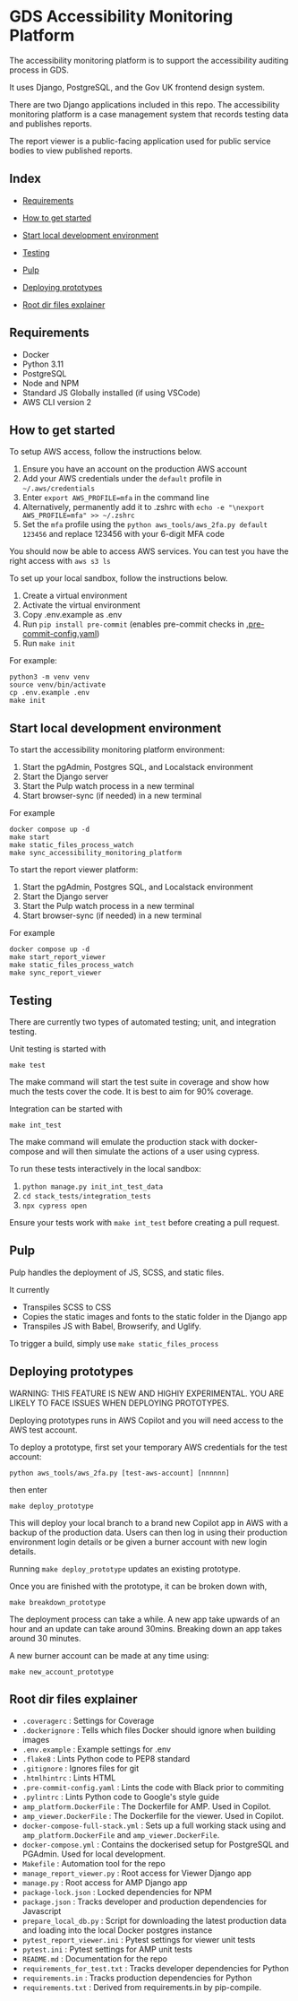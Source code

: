 # GDS Accessibility Monitoring Platform

The accessibility monitoring platform is to support the accessibility auditing process in GDS.

It uses Django, PostgreSQL, and the Gov UK frontend design system.

There are two Django applications included in this repo. The accessibility monitoring platform is a case management system that records testing data and publishes reports.

The report viewer is a public-facing application used for public service bodies to view published reports.

## Index

- [Requirements](#requirements)

- [How to get started](#how-to-get-started)

- [Start local development environment](#start-local-development-environment)

- [Testing](#testing)

- [Pulp](#pulp)

- [Deploying prototypes](#deploying-prototypes)

- [Root dir files explainer](#root-dir-files-explainer)

## Requirements

- Docker
- Python 3.11
- PostgreSQL
- Node and NPM
- Standard JS Globally installed (if using VSCode)
- AWS CLI version 2

## How to get started

To setup AWS access, follow the instructions below.

1. Ensure you have an account on the production AWS account
2. Add your AWS credentials under the `default` profile in `~/.aws/credentials`
3. Enter `export AWS_PROFILE=mfa` in the command line
4. Alternatively, permanently add it to .zshrc with `echo -e "\nexport AWS_PROFILE=mfa" >> ~/.zshrc`
5. Set the `mfa` profile using the `python aws_tools/aws_2fa.py default 123456` and replace 123456 with your 6-digit MFA code

You should now be able to access AWS services. You can test you have the right access with `aws s3 ls`

To set up your local sandbox, follow the instructions below.

1. Create a virtual environment
2. Activate the virtual environment
3. Copy .env.example as .env
4. Run `pip install pre-commit` (enables pre-commit checks in
[.pre-commit-config.yaml](https://github.com/alphagov/accessibility-monitoring-platform/blob/dev/.pre-commit-config.yaml))
5. Run `make init`

For example:

```
python3 -m venv venv
source venv/bin/activate
cp .env.example .env
make init
```

## Start local development environment

To start the accessibility monitoring platform environment:

1. Start the pgAdmin, Postgres SQL, and Localstack environment
2. Start the Django server
3. Start the Pulp watch process in a new terminal
4. Start browser-sync (if needed) in a new terminal

For example

```
docker compose up -d
make start
make static_files_process_watch
make sync_accessibility_monitoring_platform
```

To start the report viewer platform:

1. Start the pgAdmin, Postgres SQL, and Localstack environment
2. Start the Django server
3. Start the Pulp watch process in a new terminal
4. Start browser-sync (if needed) in a new terminal

For example

```
docker compose up -d
make start_report_viewer
make static_files_process_watch
make sync_report_viewer
```


## Testing

There are currently two types of automated testing; unit, and integration testing.

Unit testing is started with

```
make test
```

The make command will start the test suite in coverage and show how much the tests cover the code. It is best to aim for 90% coverage.

Integration can be started with

```
make int_test
```

The make command will emulate the production stack with docker-compose and will then simulate the actions of a user using cypress.

To run these tests interactively in the local sandbox:

1. `python manage.py init_int_test_data`
1. `cd stack_tests/integration_tests`
1. `npx cypress open`

Ensure your tests work with `make int_test` before creating a pull request.


## Pulp

Pulp handles the deployment of JS, SCSS, and static files.

It currently
- Transpiles SCSS to CSS
- Copies the static images and fonts to the static folder in the Django app
- Transpiles JS with Babel, Browserify, and Uglify.

To trigger a build, simply use `make static_files_process`

## Deploying prototypes

WARNING: THIS FEATURE IS NEW AND HIGHlY EXPERIMENTAL. YOU ARE LIKELY TO FACE ISSUES WHEN DEPLOYING PROTOTYPES.

Deploying prototypes runs in AWS Copilot and you will need access to the AWS test account.

To deploy a prototype, first set your temporary AWS credentials for the test account:

`python aws_tools/aws_2fa.py [test-aws-account] [nnnnnn]`

then enter

```
make deploy_prototype
```

This will deploy your local branch to a brand new Copilot app in AWS with a backup of the production data.
Users can then log in using their production environment login details or be given a burner account with new login details.

Running `make deploy_prototype` updates an existing prototype.

Once you are finished with the prototype, it can be broken down with,

```
make breakdown_prototype
```

The deployment process can take a while. A new app take upwards of an hour and an update can take around 30mins. Breaking down an app takes around 30 minutes.

A new burner account can be made at any time using:

```
make new_account_prototype
```

## Root dir files explainer

- `.coveragerc` : Settings for Coverage
- `.dockerignore` : Tells which files Docker should ignore when building images
- `.env.example` : Example settings for .env
- `.flake8` : Lints Python code to PEP8 standard
- `.gitignore` : Ignores files for git
- `.htmlhintrc` : Lints HTML
- `.pre-commit-config.yaml` : Lints the code with Black prior to commiting
- `.pylintrc` : Lints Python code to Google's style guide
- `amp_platform.DockerFile` : The Dockerfile for AMP. Used in Copilot.
- `amp_viewer.DockerFile` : The Dockerfile for the viewer. Used in Copilot.
- `docker-compose-full-stack.yml` : Sets up a full working stack using and `amp_platform.DockerFile` and `amp_viewer.DockerFile`.
- `docker-compose.yml` : Contains the dockerised setup for PostgreSQL and PGAdmin. Used for local development.
- `Makefile` : Automation tool for the repo
- `manage_report_viewer.py` : Root access for Viewer Django app
- `manage.py` : Root access for AMP Django app
- `package-lock.json` : Locked dependencies for NPM
- `package.json` : Tracks developer and production dependencies for Javascript
- `prepare_local_db.py` : Script for downloading the latest production data and loading into the local Docker postgres instance
- `pytest_report_viewer.ini` : Pytest settings for viewer unit tests
- `pytest.ini` : Pytest settings for AMP unit tests
- `README.md` : Documentation for the repo
- `requirements_for_test.txt` : Tracks developer dependencies for Python
- `requirements.in` : Tracks production dependencies for Python
- `requirements.txt` : Derived from requirements.in by pip-compile.
